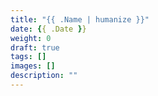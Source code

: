 ```yaml
---
title: "{{ .Name | humanize }}"
date: {{ .Date }}
weight: 0
draft: true
tags: []
images: []
description: ""
---
```

